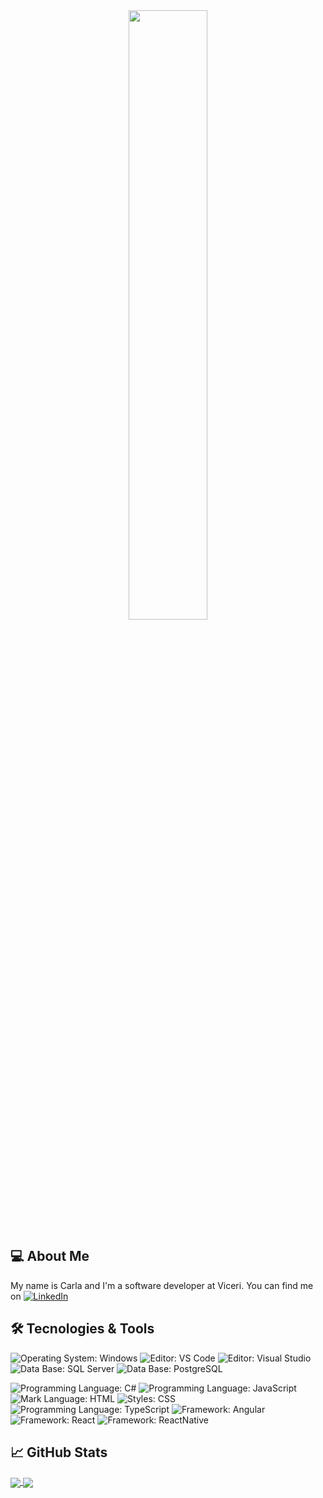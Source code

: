 <div align="center">
<img src="https://rishavanand.github.io/static/images/greetings.gif" align="center" style="width: 50%" />
</div>

## :computer: About Me 

My name is Carla and I'm a software developer at Viceri. You can find me on [![LinkedIn][1]][2]

[1]:https://i.stack.imgur.com/gVE0j.png
[2]:https://www.linkedin.com/in/carla-paiva/




## :hammer_and_wrench: Tecnologies & Tools 


![Operating System: Windows](https://img.shields.io/badge/OS-Windows-blue?style=flat-square&logo=appveyor)
![Editor: VS Code](https://img.shields.io/badge/Editor-VSCode-blue?style=flat-square&logo=appveyor)
![Editor: Visual Studio](https://img.shields.io/badge/Editor-Visual_Studio-blue?style=flat-square&logo=appveyor)
![Data Base: SQL Server](https://img.shields.io/badge/DB-SQL_Server-blue?style=flat-square&logo=appveyor)
![Data Base: PostgreSQL](https://img.shields.io/badge/DB-PostgreSQL-blue?style=flat-square&logo=appveyor)


![Programming Language: C#](https://img.shields.io/badge/Code-C%23-blue?style=flat-square&logo=appveyor)
![Programming Language: JavaScript](https://img.shields.io/badge/Code-JS-blue?style=flat-square&logo=appveyor)
![Mark Language: HTML](https://img.shields.io/badge/Code-HTML-blue?style=flat-square&logo=appveyor)
![Styles: CSS](https://img.shields.io/badge/Code-CSS-blue?style=flat-square&logo=appveyor)
![Programming Language: TypeScript](https://img.shields.io/badge/Code-TS-blue?style=flat-square&logo=appveyor)
![Framework: Angular](https://img.shields.io/badge/Code-Angular-blue?style=flat-square&logo=appveyor)
![Framework: React](https://img.shields.io/badge/Code-React-blue?style=flat-square&logo=appveyor)
![Framework: ReactNative](https://img.shields.io/badge/Code-React_Native-blue?style=flat-square&logo=appveyor)


## :chart_with_upwards_trend: GitHub Stats 

<a href="https://github.com/anuraghazra/github-readme-stats">
  <img align="center" src="https://github-readme-stats.vercel.app/api?username=CarlaPaiva&show_icons=true&hide=issues" />
</a>
<a href="https://github.com/anuraghazra/convoychat">
  <img align="center" src="https://github-readme-stats.vercel.app/api/top-langs/?username=CarlaPaiva&layout=compact" />
</a>


